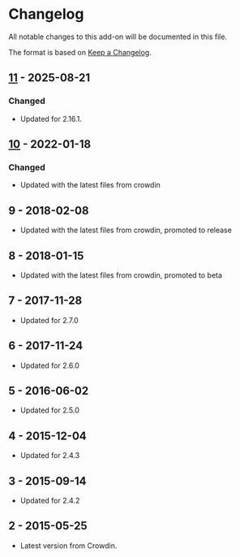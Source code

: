 # Changelog
All notable changes to this add-on will be documented in this file.

The format is based on [Keep a Changelog](https://keepachangelog.com/en/1.0.0/).

## [11] - 2025-08-21
### Changed
- Updated for 2.16.1.

## [10] - 2022-01-18

### Changed
- Updated with the latest files from crowdin

## 9 - 2018-02-08

- Updated with the latest files from crowdin, promoted to release

## 8 - 2018-01-15

- Updated with the latest files from crowdin, promoted to beta

## 7 - 2017-11-28

- Updated for 2.7.0

## 6 - 2017-11-24

- Updated for 2.6.0

## 5 - 2016-06-02

- Updated for 2.5.0

## 4 - 2015-12-04

- Updated for 2.4.3

## 3 - 2015-09-14

- Updated for 2.4.2

## 2 - 2015-05-25

- Latest version from Crowdin.

[11]: https://github.com/zaproxy/zap-core-help/releases/help_es_ES-v11
[10]: https://github.com/zaproxy/zap-core-help/releases/help_es_ES-v10
